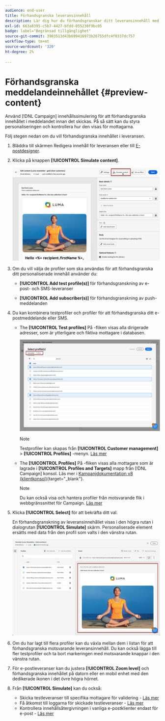 ```yaml
---
audience: end-user
title: Förhandsgranska leveransinnehåll
description: Lär dig hur du förhandsgranskar ditt leveransinnehåll med Campaign Web UI
exl-id: 663a8395-c5b7-4427-bfdd-055230f9bc05
badge: label="Begränsad tillgänglighet"
source-git-commit: 3903513d43b699416973b26755dfc4f0337dc757
workflow-type: tm+mt
source-wordcount: '320'
ht-degree: 2%

---
```



# Förhandsgranska meddelandeinnehållet {#preview-content}

Använd [!DNL Campaign] innehållssimulering för att förhandsgranska innehållet i meddelandet innan det skickas. På så sätt kan du styra personaliseringen och kontrollera hur den visas för mottagarna.

Följ stegen nedan om du vill förhandsgranska innehållet i leveransen.

1. Bläddra till skärmen Redigera innehåll för leveransen eller till [E-postdesigner](../email/get-started-email-designer.md).

1. Klicka på knappen **[!UICONTROL Simulate content]**.

   ![](assets/simulate-button.png)

1. Om du vill välja de profiler som ska användas för att förhandsgranska ditt personaliserade innehåll använder du:

   * **[!UICONTROL Add test profile(s)]** för förhandsgranskning av e-post- och SMS-leveranser

   * **[!UICONTROL Add subscriber(s)]** för förhandsgranskning av push-meddelanden

1. Du kan kombinera testprofiler och profiler för att förhandsgranska ditt e-postmeddelande eller SMS.

   * The **[!UICONTROL Test profiles]** På -fliken visas alla dirigerade adresser, som är ytterligare och fiktiva mottagare i databasen.

     ![](assets/simulate-select-profiles.png)

     >[!NOTE]
     >
     >Testprofiler kan skapas från **[!UICONTROL Customer management]** > **[!UICONTROL Profiles]** -menyn. [Läs mer](../audience/test-profiles.md#create-test-profiles)

   * The **[!UICONTROL Profiles]** På -fliken visas alla mottagare som är lagrade i **[!UICONTROL Profiles and Targets]** mapp från [!DNL Campaign] konsol. Läs mer i [Kampanjdokumentation v8 (klientkonsol)](https://experienceleague.adobe.com/docs/campaign/campaign-v8/audience/view-profiles.html){target="_blank"}.

     >[!NOTE]
     >
     >Du kan också visa och hantera profiler från motsvarande flik i webbgränssnittet för Campaign. [Läs mer](../audience/about-recipients.md)

1. Klicka **[!UICONTROL Select]** för att bekräfta ditt val.

   En förhandsgranskning av leveransinnehållet visas i den högra rutan i dialogrutan **[!UICONTROL Simulate]** skärm. Personaliserade element ersätts med data från den profil som valts i den vänstra rutan.

   ![](assets/simulate-preview.png)

1. Om du har lagt till flera profiler kan du växla mellan dem i listan för att förhandsgranska motsvarande leveransinnehåll. Du kan också lägga till fler testprofiler och ta bort markeringen med motsvarande knappar i den vänstra rutan.

1. För e-postleveranser kan du justera **[!UICONTROL Zoom level]** och förhandsgranska innehållet på datorn eller en mobil enhet med den dedikerade ikonen i det övre högra hörnet.

1. Från **[!UICONTROL Simulate]** kan du också:
   * Skicka testleveranser till specifika mottagare för validering - [Läs mer](test-deliveries.md)
   * Få åtkomst till loggarna för skickade testleveranser - [Läs mer](test-deliveries.md#access-test-deliveries)
   * Kontrollera innehållsåtergivningen i vanliga e-postklienter endast för e-post - [Läs mer](email-rendering.md)



